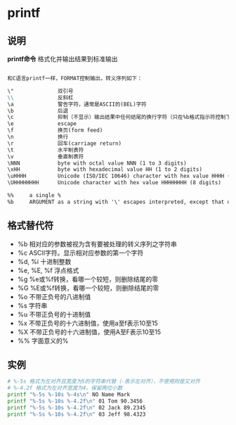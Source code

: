 # **printf**

## 说明

**printf命令** 格式化并输出结果到标准输出

```markdown

和C语言printf一样，FORMAT控制输出，转义序列如下：

\"              双引号
\\              反斜杠
\a              警告字符，通常是ASCII的(BEL)字符
\b              后退
\c              抑制（不显示）输出结果中任何结尾的换行字符（只在%b格式指示符控制下的参数字符串中有效）
\e              escape
\f              换页(form feed)
\n              换行
\r              回车(carriage return)
\t              水平制表符
\v              垂直制表符
\NNN            byte with octal value NNN (1 to 3 digits)
\xHH            byte with hexadecimal value HH (1 to 2 digits)
\uHHHH          Unicode (ISO/IEC 10646) character with hex value HHHH (4 digits)
\UHHHHHHHH      Unicode character with hex value HHHHHHHH (8 digits)

%%     a single %
%b     ARGUMENT as a string with '\' escapes interpreted, except that octal escapes are of the form \0 or \0NNN

```

## 格式替代符

* %b 相对应的参数被视为含有要被处理的转义序列之字符串
* %c ASCII字符。显示相对应参数的第一个字符
* %d, %i 十进制整数
* %e, %E, %f 浮点格式
* %g %e或%f转换，看哪一个较短，则删除结尾的零
* %G %E或%f转换，看哪一个较短，则删除结尾的零
* %o 不带正负号的八进制值
* %s 字符串
* %u 不带正负号的十进制值
* %x 不带正负号的十六进制值，使用a至f表示10至15
* %X 不带正负号的十六进制值，使用A至F表示10至15
* %% 字面意义的%

## 实例

```bash
# %-5s 格式为左对齐且宽度为5的字符串代替（-表示左对齐），不使用则是又对齐
# %-4.2f 格式为左对齐宽度为4，保留两位小数
printf "%-5s %-10s %-4s\n" NO Name Mark
printf "%-5s %-10s %-4.2f\n" 01 Tom 90.3456
printf "%-5s %-10s %-4.2f\n" 02 Jack 89.2345
printf "%-5s %-10s %-4.2f\n" 03 Jeff 98.4323

```
